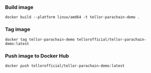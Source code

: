 ### Build image
```
docker build --platform linux/amd64 -t tellor-parachain-demo .
```
### Tag image
```
docker tag tellor-parachain-demo tellorofficial/tellor-parachain-demo:latest
```
### Push image to Docker Hub
```
docker push tellorofficial/tellor-parachain-demo:latest
```